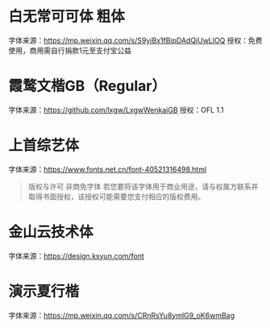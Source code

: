 # 白无常可可体 粗体

字体来源：https://mp.weixin.qq.com/s/S9yjBx1fBipDAdQjUwLlOQ
授权：免费使用，商用需自行捐款1元至支付宝公益

# 霞鹜文楷GB（Regular） 

字体来源：https://github.com/lxgw/LxgwWenkaiGB
授权：OFL 1.1

# 上首综艺体

字体来源：https://www.fonts.net.cn/font-40521316498.html
> 版权与许可
> 非商免字体
> 若您要将该字体用于商业用途，请与权属方联系并取得书面授权，该授权可能需要您支付相应的版权费用。

# 金山云技术体
字体来源：https://design.ksyun.com/font

# 演示夏行楷
字体来源：https://mp.weixin.qq.com/s/CRnRsYu8ymlG9_oK6wmBag